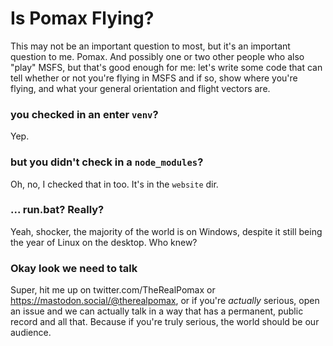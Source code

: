 # Is Pomax Flying?

This may not be an important question to most, but it's an important question to me. Pomax. And possibly one or two other people who also "play" MSFS, but that's good enough for me: let's write some code that can tell whether or not you're flying in MSFS and if so, show where you're flying, and what your general orientation and flight vectors are.

### you checked in an enter `venv`?

Yep. 

### but you didn't check in a `node_modules`?

Oh, no, I checked that in too. It's in the `website` dir.

### ... run.bat? Really?

Yeah, shocker, the majority of the world is on Windows, despite it still being the year of Linux on the desktop. Who knew?

### Okay look we need to talk

Super, hit me up on twitter.com/TheRealPomax or https://mastodon.social/@therealpomax, or if you're _actually_ serious, open an issue and we can actually talk in a way that has a permanent, public record and all that. Because if you're truly serious, the world should be our audience.
